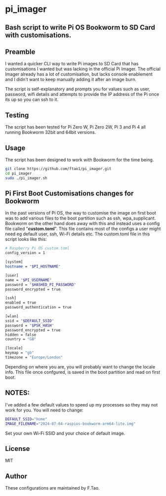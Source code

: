 # pi_imager

## Bash script to write Pi OS Bookworm to SD Card with customisations.

## Preamble
I wanted a quicker CLI way to write Pi images to SD Card that has customisations I wanted but was lacking in the
official Pi Imager.
The official Imager already has a lot of customisation, but lacks console enablement and I didn't want to
keep manually adding it after an image burn.

The script is self-explanatory and prompts you for values such as user, password, wifi details and attempts to
provide the IP address of the Pi once its up so you can ssh to it.

## Testing
The script has been tested for Pi Zero W, Pi Zero 2W, Pi 3 and Pi 4 all running Bookworm 32bit and 64bit versions.

## Usage
The script has been designed to work with Bookworm for the time being.
```bash
git clone https://github.com/ftao1/pi_imager.git
cd pi_imager
sudo ./pi_imager.sh
```

## Pi First Boot Customisations changes for Bookworm
In the past versions of Pi OS, the way to customise the image on first boot was to add various files to the boot
partition such as ssh, wpa_supplicant. Bookworm on the other hand does away with this and instead uses a config file
called "**custom.toml**". This file contains most of the configs a user might need eg default user, ssh, Wi-Fi details etc.
The custom.toml file in this script looks like this:
```bash
# Raspberry Pi OS custom.toml
config_version = 1

[system]
hostname = "$PI_HOSTNAME"

[user]
name = "$PI_USERNAME"
password = "$HASHED_PI_PASSWORD"
password_encrypted = true

[ssh]
enabled = true
password_authentication = true

[wlan]
ssid = "$DEFAULT_SSID"
password = "$PSK_HASH"
password_encrypted = true
hidden = false
country = "GB"

[locale]
keymap = "gb"
timezone = "Europe/London"
```
Depending on where you are, you will probably want to change the locale info. This file once confgured, is saved in the
boot partition and read on first boot.

## NOTES:
I've added a few default values to speed up my processes so they may not work for you. You will need to change:
```bash
DEFAULT_SSID="home"
IMAGE_FILENAME="2024-07-04-raspios-bookworm-arm64-lite.img"
```

Set your own Wi-Fi SSID and your choice of default image.


## License

MIT

## Author

These configurations are maintained by F.Tao.
